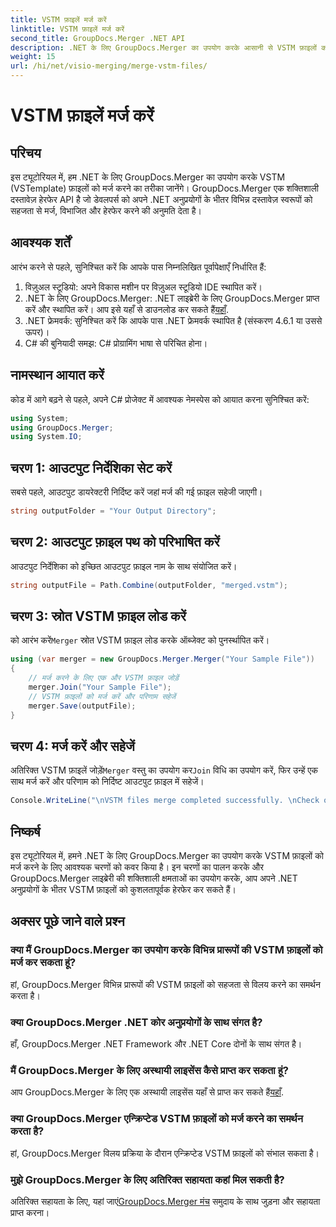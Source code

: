 ```yaml
---
title: VSTM फ़ाइलें मर्ज करें
linktitle: VSTM फ़ाइलें मर्ज करें
second_title: GroupDocs.Merger .NET API
description: .NET के लिए GroupDocs.Merger का उपयोग करके आसानी से VSTM फ़ाइलों को मर्ज करना सीखें। हमारे चरण-दर-चरण ट्यूटोरियल और अपने दस्तावेज़ हेरफेर क्षमताओं का पालन करें।
weight: 15
url: /hi/net/visio-merging/merge-vstm-files/
---
```


# VSTM फ़ाइलें मर्ज करें

## परिचय
इस ट्यूटोरियल में, हम .NET के लिए GroupDocs.Merger का उपयोग करके VSTM (VSTemplate) फ़ाइलों को मर्ज करने का तरीका जानेंगे। GroupDocs.Merger एक शक्तिशाली दस्तावेज़ हेरफेर API है जो डेवलपर्स को अपने .NET अनुप्रयोगों के भीतर विभिन्न दस्तावेज़ स्वरूपों को सहजता से मर्ज, विभाजित और हेरफेर करने की अनुमति देता है।
## आवश्यक शर्तें
आरंभ करने से पहले, सुनिश्चित करें कि आपके पास निम्नलिखित पूर्वापेक्षाएँ निर्धारित हैं:
1. विज़ुअल स्टूडियो: अपने विकास मशीन पर विज़ुअल स्टूडियो IDE स्थापित करें।
2.  .NET के लिए GroupDocs.Merger: .NET लाइब्रेरी के लिए GroupDocs.Merger प्राप्त करें और स्थापित करें। आप इसे यहाँ से डाउनलोड कर सकते हैं[यहाँ](https://releases.groupdocs.com/merger/net/).
3. .NET फ्रेमवर्क: सुनिश्चित करें कि आपके पास .NET फ्रेमवर्क स्थापित है (संस्करण 4.6.1 या उससे ऊपर)।
4. C# की बुनियादी समझ: C# प्रोग्रामिंग भाषा से परिचित होना।

## नामस्थान आयात करें
कोड में आगे बढ़ने से पहले, अपने C# प्रोजेक्ट में आवश्यक नेमस्पेस को आयात करना सुनिश्चित करें:
```csharp
using System; 
using GroupDocs.Merger;
using System.IO;
```
## चरण 1: आउटपुट निर्देशिका सेट करें
सबसे पहले, आउटपुट डायरेक्टरी निर्दिष्ट करें जहां मर्ज की गई फ़ाइल सहेजी जाएगी।
```csharp
string outputFolder = "Your Output Directory";
```
## चरण 2: आउटपुट फ़ाइल पथ को परिभाषित करें
आउटपुट निर्देशिका को इच्छित आउटपुट फ़ाइल नाम के साथ संयोजित करें।
```csharp
string outputFile = Path.Combine(outputFolder, "merged.vstm");
```
## चरण 3: स्रोत VSTM फ़ाइल लोड करें
 को आरंभ करें`Merger` स्रोत VSTM फ़ाइल लोड करके ऑब्जेक्ट को पुनर्स्थापित करें।
```csharp
using (var merger = new GroupDocs.Merger.Merger("Your Sample File"))
{
    // मर्ज करने के लिए एक और VSTM फ़ाइल जोड़ें
    merger.Join("Your Sample File");
    // VSTM फ़ाइलों को मर्ज करें और परिणाम सहेजें
    merger.Save(outputFile);
}
```
## चरण 4: मर्ज करें और सहेजें
अतिरिक्त VSTM फ़ाइलें जोड़ें`Merger` वस्तु का उपयोग कर`Join` विधि का उपयोग करें, फिर उन्हें एक साथ मर्ज करें और परिणाम को निर्दिष्ट आउटपुट फ़ाइल में सहेजें।
```csharp
Console.WriteLine("\nVSTM files merge completed successfully. \nCheck output in {0}", outputFolder);
```

## निष्कर्ष
इस ट्यूटोरियल में, हमने .NET के लिए GroupDocs.Merger का उपयोग करके VSTM फ़ाइलों को मर्ज करने के लिए आवश्यक चरणों को कवर किया है। इन चरणों का पालन करके और GroupDocs.Merger लाइब्रेरी की शक्तिशाली क्षमताओं का उपयोग करके, आप अपने .NET अनुप्रयोगों के भीतर VSTM फ़ाइलों को कुशलतापूर्वक हेरफेर कर सकते हैं।

## अक्सर पूछे जाने वाले प्रश्न
### क्या मैं GroupDocs.Merger का उपयोग करके विभिन्न प्रारूपों की VSTM फ़ाइलों को मर्ज कर सकता हूं?
हां, GroupDocs.Merger विभिन्न प्रारूपों की VSTM फ़ाइलों को सहजता से विलय करने का समर्थन करता है।
### क्या GroupDocs.Merger .NET कोर अनुप्रयोगों के साथ संगत है?
हाँ, GroupDocs.Merger .NET Framework और .NET Core दोनों के साथ संगत है।
### मैं GroupDocs.Merger के लिए अस्थायी लाइसेंस कैसे प्राप्त कर सकता हूं?
 आप GroupDocs.Merger के लिए एक अस्थायी लाइसेंस यहाँ से प्राप्त कर सकते हैं[यहाँ](https://purchase.groupdocs.com/temporary-license/).
### क्या GroupDocs.Merger एन्क्रिप्टेड VSTM फ़ाइलों को मर्ज करने का समर्थन करता है?
हां, GroupDocs.Merger विलय प्रक्रिया के दौरान एन्क्रिप्टेड VSTM फ़ाइलों को संभाल सकता है।
### मुझे GroupDocs.Merger के लिए अतिरिक्त सहायता कहां मिल सकती है?
 अतिरिक्त सहायता के लिए, यहां जाएं[GroupDocs.Merger मंच](https://forum.groupdocs.com/c/merger/32) समुदाय के साथ जुड़ना और सहायता प्राप्त करना।